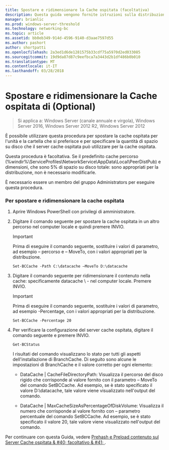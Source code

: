 ```yaml
---
title: Spostare e ridimensionare la Cache ospitata (facoltativa)
description: Questa guida vengono fornite istruzioni sulla distribuzione di BranchCache in modalità cache ospitata in computer che eseguono Windows Server 2016 e Windows 10
manager: brianlic
ms.prod: windows-server-threshold
ms.technology: networking-bc
ms.topic: article
ms.assetid: bb0eb349-914d-4596-9140-d3aae7597d55
ms.author: pashort
author: shortpatti
ms.openlocfilehash: 2a3ed1d6de1281575b33cdf75a5970d2ed033085
ms.sourcegitcommit: 19d9da87d87c9eefbca7a3443d2b1df486b0b010
ms.translationtype: MT
ms.contentlocale: it-IT
ms.lasthandoff: 03/28/2018
---
```

# <a name="move-and-resize-the-hosted-cache-optional"></a>Spostare e ridimensionare la Cache ospitata di \(Optional\)

>Si applica a: Windows Server (canale annuale e virgola), Windows Server 2016, Windows Server 2012 R2, Windows Server 2012

È possibile utilizzare questa procedura per spostare la cache ospitata per l'unità e la cartella che si preferisce e per specificare la quantità di spazio su disco che il server cache ospitata può utilizzare per la cache ospitata.

Questa procedura è facoltativa. Se il predefinito cache percorso \(%windir%\\ServiceProfiles\\NetworkService\\AppData\\Local\\PeerDistPub\) e dimensioni, che sono 5% di spazio su disco totale: sono appropriati per la distribuzione, non è necessario modificarle.

È necessario essere un membro del gruppo Administrators per eseguire questa procedura.

### <a name="to-move-and-resize-the-hosted-cache"></a>Per spostare e ridimensionare la cache ospitata

1. Aprire Windows PowerShell con privilegi di amministratore.

2. Digitare il comando seguente per spostare la cache ospitata in un altro percorso nel computer locale e quindi premere INVIO.

    > [!IMPORTANT]
    > Prima di eseguire il comando seguente, sostituire i valori di parametro, ad esempio – percorso e – MoveTo, con i valori appropriati per la distribuzione.

    ``` 
    Set-BCCache -Path C:\datacache –MoveTo D:\datacache
    ``` 

3.  Digitare il comando seguente per ridimensionare il contenuto nella cache: specificamente datacache \ - nel computer locale. Premere INVIO.

    > [!IMPORTANT]
    > Prima di eseguire il comando seguente, sostituire i valori di parametro, ad esempio \-Percentage, con i valori appropriati per la distribuzione.  

    ``` 
    Set-BCCache -Percentage 20
    ``` 

4.  Per verificare la configurazione del server cache ospitata, digitare il comando seguente e premere INVIO.

    ``` 
    Get-BCStatus
    ``` 

    I risultati del comando visualizzano lo stato per tutti gli aspetti dell'installazione di BranchCache. Di seguito sono alcune le impostazioni di BranchCache e il valore corretto per ogni elemento:

    -   DataCache | CacheFileDirectoryPath: Visualizza il percorso del disco rigido che corrisponde al valore fornito con il parametro – MoveTo del comando SetBCCache. Ad esempio, se è stato specificato il valore D:\\datacache, tale valore viene visualizzato nell'output del comando.

    -   DataCache | MaxCacheSizeAsPercentageOfDiskVolume: Visualizza il numero che corrisponde al valore fornito con – parametro percentuale del comando SetBCCache. Ad esempio, se è stato specificato il valore 20, tale valore viene visualizzato nell'output del comando.

Per continuare con questa Guida, vedere [Prehash e Preload contenuto sul Server Cache ospitata & #40; facoltativo & #41; ](7-Bc-Prehash-Preload.md).
